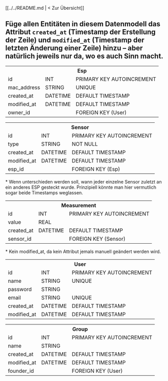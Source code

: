 [[../../README.md | < Zur Übersicht]]

## Füge allen Entitäten in diesem Datenmodell das Attribut `created_at` (Timestamp der Erstellung der Zeile) und `modified_at` (Timestamp der letzten Änderung einer Zeile) hinzu – aber natürlich jeweils nur da, wo es auch Sinn macht.

<table>
  <tr>
    <th colspan="3">Esp</th>
  </tr>
  <tr>
    <td>id</td>
    <td>INT</td>
    <td>PRIMARY KEY AUTOINCREMENT</td>
  </tr>
   <tr>
    <td>mac_address</td>
    <td>STRING</td>
    <td>UNIQUE</td>
  </tr>
   <tr>
    <td>created_at</td>
    <td>DATETIME</td>
    <td>DEFAULT TIMESTAMP</td>
  </tr>
     <tr>
    <td>modified_at</td>
    <td>DATETIME</td>
    <td>DEFAULT TIMESTAMP</td>
  </tr>
     <tr>
    <td>owner_id</td>
    <td></td>
    <td>FOREIGN KEY (User)</td>
  </tr>
</table>


<table>
  <tr>
    <th colspan="3">Sensor</th>
  </tr>
  <tr>
    <td>id</td>
    <td>INT</td>
    <td>PRIMARY KEY AUTOINCREMENT</td>
  </tr>
   <tr>
    <td>type</td>
    <td>STRING</td>
    <td>NOT NULL</td>
  </tr>
   <tr>
    <td>created_at</td>
    <td>DATETIME</td>
    <td>DEFAULT TIMESTAMP</td>
  </tr>
  <tr>
    <td>modified_at</td>
    <td>DATETIME</td>
    <td>DEFAULT TIMESTAMP</td>
  </tr>
     <tr>
    <td>esp_id</td>
    <td></td>
    <td>FOREIGN KEY (Esp)</td>
  </tr>
</table>
* Wenn unterschieden werden soll, wann jeder einzelne Sensor zuletzt an ein anderes ESP gesteckt wurde. Prinzipiell könnte man hier vermutlich sogar beide Timestamps weglassen.

<table>
  <tr>
    <th colspan="3">Measurement</th>
  </tr>
  <tr>
    <td>id</td>
    <td>INT</td>
    <td>PRIMARY KEY AUTOINCREMENT</td>
  </tr>
     <tr>
    <td>value</td>
    <td>REAL</td>
    <td></td>
  </tr>
   <tr>
    <td>created_at</td>
    <td>DATETIME</td>
    <td>DEFAULT TIMESTAMP</td>
  </tr>
     <tr>
    <td>sensor_id</td>
    <td></td>
    <td>FOREIGN KEY (Sensor)</td>
  </tr>
</table>
* Kein modified_at, da kein Attribut jemals manuell geändert werden wird.

<table>
  <tr>
    <th colspan="3">User</th>
  </tr>
  <tr>
    <td>id</td>
    <td>INT</td>
    <td>PRIMARY KEY AUTOINCREMENT</td>
  </tr>
  <tr>
    <td>name</td>
    <td>STRING</td>
    <td>UNIQUE</td>
  </tr>
   <tr>
    <td>password</td>
    <td>STRING</td>
    <td></td>
  </tr>
     <tr>
    <td>email</td>
    <td>STRING</td>
    <td>UNIQUE</td>
  </tr>
     <tr>
    <td>created_at</td>
    <td>DATETIME</td>
    <td>DEFAULT TIMESTAMP</td>
  </tr>
     <tr>
    <td>modified_at</td>
    <td>DATETIME</td>
    <td>DEFAULT TIMESTAMP</td>
  </tr>
</table>

<table>
  <tr>
    <th colspan="3">Group</th>
  </tr>
  <tr>
    <td>id</td>
    <td>INT</td>
    <td>PRIMARY KEY AUTOINCREMENT</td>
  </tr>
  <tr>
    <td>name</td>
    <td>STRING</td>
    <td></td>
  </tr>
     <tr>
    <td>created_at</td>
    <td>DATETIME</td>
    <td>DEFAULT TIMESTAMP</td>
  </tr>
     <tr>
    <td>modified_at</td>
    <td>DATETIME</td>
    <td>DEFAULT TIMESTAMP</td>
  </tr>
     <tr>
    <td>founder_id</td>
    <td></td>
    <td>FOREIGN KEY (User)</td>
  </tr>
</table>